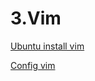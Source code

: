 # 3.Vim

[Ubuntu install vim](3%20Vim%2015516660fc7280819016eb8af5e0f863/Ubuntu%20install%20vim%2015516660fc72806bbf8ecc0567522b24.md)

[Config vim](3%20Vim%2015516660fc7280819016eb8af5e0f863/Config%20vim%2015516660fc7280f384f9f595efd501ec.md)